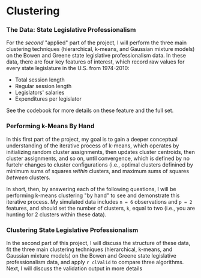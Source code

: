 # Clustering


### The Data: State Legislative Professionalism

For the *second* "applied" part of the project, I will perform the three main clustering techniques (hierarchical, k-means, and Gaussian mixture models) on the Bowen and Greene state legislative professionalism data. In these data, there are four key features of interest, which record raw values for every state legislature in the U.S. from 1974-2010: 

  * Total session length 
  * Regular session length
  * Legislators' salaries
  * Expenditures per legislator

See the codebook for more details on these feature and the full set. 

### Performing k-Means By Hand

In this first part of the project, my goal is to gain a deeper conceptual understanding of the iterative process of k-means, which operates by initializing random cluster assignments, then updates cluster centroids, then cluster assignments, and so on, until convergence, which is defined by no furtehr changes to cluster configurations (i.e., optimal clusters definined by minimum sums of squares *within* clusters, and maximum sums of squares *between* clusters. 

In short, then, by answering each of the following questions, I will be performing k-means clustering "by hand" to see and demonstrate this iterative process. My simulated data includes `n = 6` observations and `p = 2` features, and should set the number of clusters, `k`, equal to two (i.e., you are hunting for 2 clusters within these data).

### Clustering State Legislative Professionalism

In the second part of this project, I will discuss the structure of these data, fit the three main clustering techniques (hierarchical, k-means, and Gaussian mixture models) on the Bowen and Greene state legislative professionalism data, and apply `r clValid` to compare three algorithms.
Next, I will discuss the validation output in more details

